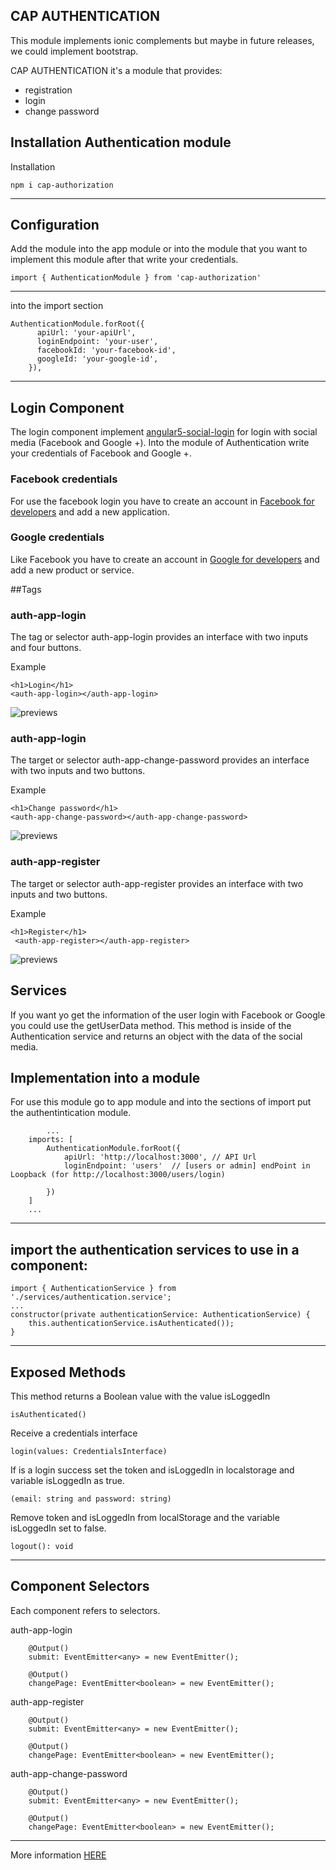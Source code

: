 ## CAP AUTHENTICATION

This module implements ionic complements but maybe in future releases, we could implement bootstrap.

CAP AUTHENTICATION it's a module that provides: 
* registration
* login
* change password

## Installation Authentication module
Installation
```
npm i cap-authorization
```
---

## Configuration

Add the module into the app module or into the module that you want to implement this module after that write your credentials. 

```
import { AuthenticationModule } from 'cap-authorization'
```
---


into the import section
```
AuthenticationModule.forRoot({
      apiUrl: 'your-apiUrl',
      loginEndpoint: 'your-user',
      facebookId: 'your-facebook-id',
      googleId: 'your-google-id',
    }),
```
---

## Login Component
The login component implement [angular5-social-login](https://github.com/sabyasachibiswal/angular5-social-login) for login with social media (Facebook and Google +).
Into the module of Authentication write your credentials of Facebook and Google +.

### Facebook credentials
For use the facebook login you have to create an account in [Facebook for developers](https://developers.facebook.com/apps/) and add a new application.

### Google credentials
Like Facebook you have to create an account in [Google for developers](https://developers.google.com/identity/sign-in/web/sign-in) and add a new product or service.


##Tags

### auth-app-login
The tag or selector auth-app-login provides an interface with two inputs and four buttons. 

Example
```
<h1>Login</h1>
<auth-app-login></auth-app-login>
```
![previews](readme-images/login.png)


### auth-app-login
The target or selector auth-app-change-password provides an interface with two inputs and two buttons.

Example
```
<h1>Change password</h1>
<auth-app-change-password></auth-app-change-password>
```
![previews](readme-images/change-password.png)


### auth-app-register
The target or selector auth-app-register provides an interface with two inputs and two buttons.

Example
```
<h1>Register</h1>
 <auth-app-register></auth-app-register>
```
![previews](readme-images/register.png)


## Services

If you want yo get the information of the user login with Facebook or Google you could use the getUserData method. This method is inside of the Authentication service and returns an object with the data of the social media.



## Implementation into a module

For use this module go to app module and into the sections of import put the authentintication module.

``` import { CapAuthentication } from 'cap-authorization'; 
        ...
    imports: [
        AuthenticationModule.forRoot({
            apiUrl: 'http://localhost:3000', // API Url
            loginEndpoint: 'users'  // [users or admin] endPoint in Loopback (for http://localhost:3000/users/login)
            
        })
    ]
    ...
```
---


## import the authentication services to use in a component:

``` 
import { AuthenticationService } from './services/authentication.service';
...
constructor(private authenticationService: AuthenticationService) {
    this.authenticationService.isAuthenticated());
} 
```
---


## Exposed Methods

This method returns a Boolean value with the value isLoggedIn

```isAuthenticated()```

Receive a credentials interface

```login(values: CredentialsInterface)``` 

If is a login success set the token and isLoggedIn in localstorage and variable isLoggedIn as true.

``` (email: string and password: string) ```

Remove token and isLoggedIn from localStorage and the variable isLoggedIn set to false.

``` logout(): void ```

---


## Component Selectors
Each component refers to selectors.

auth-app-login

```
    @Output()
    submit: EventEmitter<any> = new EventEmitter();

    @Output()
    changePage: EventEmitter<boolean> = new EventEmitter();
```

auth-app-register

``` 
    @Output()
    submit: EventEmitter<any> = new EventEmitter();
    
    @Output()
    changePage: EventEmitter<boolean> = new EventEmitter(); 
```

auth-app-change-password

```
    @Output()
    submit: EventEmitter<any> = new EventEmitter();

    @Output()
    changePage: EventEmitter<boolean> = new EventEmitter();
```
---


More information [HERE](https://www.npmjs.com/package/authmodule-angular6-module-example)

